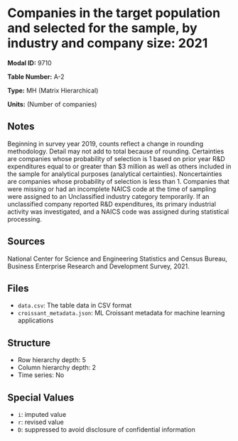 # Companies in the target population and selected for the sample, by industry and company size: 2021

**Modal ID:** 9710

**Table Number:** A-2

**Type:** MH (Matrix Hierarchical)

**Units:** (Number of companies)

## Notes

Beginning in survey year 2019, counts reflect a change in rounding methodology. Detail may not add to total because of rounding. Certainties are companies whose probability of selection is 1 based on prior year R&D expenditures equal to or greater than $3 million as well as others included in the sample for analytical purposes (analytical certainties). Noncertainties are companies whose probability of selection is less than 1. Companies that were missing or had an incomplete NAICS code at the time of sampling were assigned to an Unclassified industry category temporarily. If an unclassified company reported R&D expenditures, its primary industrial activity was investigated, and a NAICS code was assigned during statistical processing.

## Sources

National Center for Science and Engineering Statistics and Census Bureau, Business Enterprise Research and Development Survey, 2021.

## Files

- `data.csv`: The table data in CSV format
- `croissant_metadata.json`: ML Croissant metadata for machine learning applications

## Structure

- Row hierarchy depth: 5
- Column hierarchy depth: 2
- Time series: No

## Special Values

- `i`: imputed value
- `r`: revised value
- `D`: suppressed to avoid disclosure of confidential information
